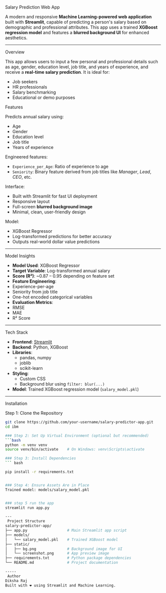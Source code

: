 Salary Prediction Web App

A modern and responsive **Machine Learning-powered web application** built with **Streamlit**, capable of predicting a person's salary based on demographic and professional attributes. This app uses a trained **XGBoost regression model** and features a **blurred background UI** for enhanced aesthetics.


---
 Overview

This app allows users to input a few personal and professional details such as age, gender, education level, job title, and years of experience, and receive a **real-time salary prediction**. It is ideal for:
- Job seekers
- HR professionals
- Salary benchmarking
- Educational or demo purposes


 Features

 Predicts annual salary using:
- Age  
- Gender  
- Education level  
- Job title  
- Years of experience  

 Engineered features:
- `Experience_per_Age`: Ratio of experience to age  
- `Seniority`: Binary feature derived from job titles like *Manager*, *Lead*, *CEO*, etc.

Interface:
- Built with Streamlit for fast UI deployment
- Responsive layout
- Full-screen **blurred background image**
- Minimal, clean, user-friendly design

 Model:
- XGBoost Regressor
- Log-transformed predictions for better accuracy
- Outputs real-world dollar value predictions

---

 Model Insights

-  **Model Used**: XGBoost Regressor
-  **Target Variable**: Log-transformed annual salary
-  **Score (R²)**: ~0.87 – 0.95 depending on feature set
-  **Feature Engineering**:
  - Experience-per-age
  - Seniority from job title
  - One-hot encoded categorical variables
-  **Evaluation Metrics**:
  - RMSE
  - MAE
  - R² Score

---

 Tech Stack

- **Frontend**: [Streamlit](https://streamlit.io)
- **Backend**: Python, XGBoost
- **Libraries**:
  - pandas, numpy
  - joblib
  - scikit-learn
- **Styling**:
  - Custom CSS
  - Background blur using `filter: blur(...)`
- **Model**: Trained XGBoost regression model (`salary_model.pkl`)

---

 Installation

 Step 1: Clone the Repository
```bash
git clone https://github.com/your-username/salary-predictor-app.git
cd ibm

### Step 2: Set Up Virtual Environment (optional but recommended)
```bash
python -m venv venv
source venv/bin/activate    # On Windows: venv\Scripts\activate

### Step 3: Install Dependencies
``` bash

pip install -r requirements.txt


### Step 4: Ensure Assets Are in Place
Trained model: models/salary_model.pkl


### step 5 run the app
streamlit run app.py

---
 Project Structure
salary-predictor-app/
├── app.py                  # Main Streamlit app script
├── models/
│   └── salary_model.pkl    # Trained XGBoost model
├── static/
│   ├── bg.png              # Background image for UI
│   └── screenshot.png      # App preview image
├── requirements.txt        # Python package dependencies
└── README.md               # Project documentation

-----
 Author
Diksha Raj
Built with ❤️ using Streamlit and Machine Learning.
